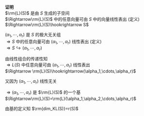 **证明**    
 $\rm{L}(S)$ 是由 $S$ 生成的子空间    
 $\Rightarrow\rm{L}(S)$ 中的任意向量可由 $S$ 中的向量线性表出 (定义)    
 $\Rightarrow\rm{L}(S)\hookrightarrow S$     
    
 $(\alpha_1,\cdots,\alpha_r)$ 是 $S$ 的极大无关组    
 $\Rightarrow S$ 中的任意向量可由 $(\alpha_1,\cdots,\alpha_r)$ 线性表出 (定义)    
 $\Rightarrow S\hookrightarrow    
(\alpha_1,\cdots,\alpha_r)$      
    
    
由线性组合的传递性知    
 $\Rightarrow L(S)$ 中任意向量可由 $(\alpha_1,\cdots,\alpha_r)$ 线性表出    
 $\Rightarrow    
\rm{L}(S)\hookrightarrow(\alpha_1,\cdots,\alpha_r)$     
    
又因为 $(\alpha_1,\cdots,\alpha_r)$ 线性无关    
    
 $\Rightarrow     
(\alpha_1,\cdots,\alpha_r)$ 是 $\rm{L}(S)$ 的一个基    
 $\Rightarrow\rm{L}(S)=\rm{L}(\alpha_1,\alpha_2,\cdots,\alpha_r)$     
    
由基的定义知  $\rm{dim_KL(S)}=r(S)$     
